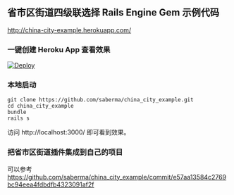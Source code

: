 ## 省市区街道四级联选择 Rails Engine Gem 示例代码

http://china-city-example.herokuapp.com/

### 一键创建 Heroku App 查看效果

[![Deploy](https://www.herokucdn.com/deploy/button.png)](https://heroku.com/deploy)

### 本地启动

```
git clone https://github.com/saberma/china_city_example.git
cd china_city_example
bundle
rails s 
```

访问 http://localhost:3000/ 即可看到效果。

### 把省市区街道插件集成到自己的项目

可以参考 https://github.com/saberma/china_city_example/commit/e57aa13584c2769bc94eea4fdbdfb4323091af2f
